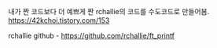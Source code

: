 내가 짠 코드보다 더 예쁘게 짠 rchallie의 코드를 수도코드로 만들어봄.
https://42kchoi.tistory.com/153 <br>


rchallie github - https://github.com/rchallie/ft_printf
